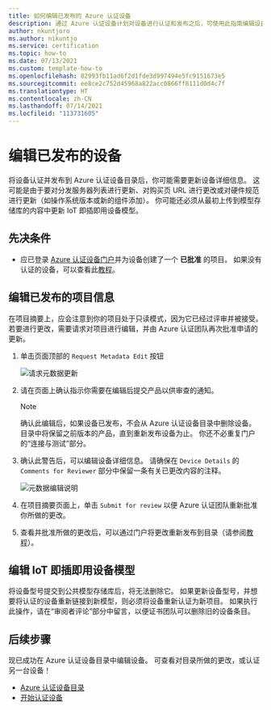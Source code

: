 ```yaml
---
title: 如何编辑已发布的 Azure 认证设备
description: 通过 Azure 认证设备计划对设备进行认证和发布之后，可使用此指南编辑设备信息。
author: nkuntjoro
ms.author: nikuntjo
ms.service: certification
ms.topic: how-to
ms.date: 07/13/2021
ms.custom: template-how-to
ms.openlocfilehash: 82993fb11ad6f2d1fde3d997494e5fc9151673e5
ms.sourcegitcommit: ee8ce2c752d45968a822acc0866ff8111d0d4c7f
ms.translationtype: HT
ms.contentlocale: zh-CN
ms.lasthandoff: 07/14/2021
ms.locfileid: "113731605"
---
```

# <a name="edit-your-published-device"></a>编辑已发布的设备

将设备认证并发布到 Azure 认证设备目录后，你可能需要更新设备详细信息。 这可能是由于要对分发服务器列表进行更新、对购买页 URL 进行更改或对硬件规范进行更新（如操作系统版本或新的组件添加）。 你可能还必须从最初上传到模型存储库的内容中更新 IoT 即插即用设备模型。


## <a name="prerequisites"></a>先决条件

- 应已登录 [Azure 认证设备门户](https://certify.azure.com)并为设备创建了一个 **已批准** 的项目。 如果没有认证的设备，可以查看此[教程](tutorial-01-creating-your-project.md)。


## <a name="editing-your-published-project-information"></a>编辑已发布的项目信息

在项目摘要上，应会注意到你的项目处于只读模式，因为它已经过评审并被接受。 若要进行更改，需要请求对项目进行编辑，并由 Azure 认证团队再次批准申请的更新。

1. 单击页面顶部的 `Request Metadata Edit` 按钮  

    ![请求元数据更新](./media/images/request-metadata-edit.png)

1. 请在页面上确认指示你需要在编辑后提交产品以供审查的通知。
    > [!NOTE]
    > 确认此编辑后，如果设备已发布，不会从 Azure 认证设备目录中删除设备。 目录中将保留之前版本的产品，直到重新发布设备为止。
    > 你还不必重复门户的“连接与测试”部分。

1. 确认此警告后，可以编辑设备详细信息。 请确保在 `Device Details` 的 `Comments for Reviewer` 部分中保留一条有关已更改内容的注释。

    ![元数据编辑说明](./media/images/edit-notes.png)

1. 在项目摘要页面上，单击 `Submit for review` 以便 Azure 认证团队重新批准你所做的更改。
1. 查看并批准所做的更改后，可以通过门户将更改重新发布到目录（请参阅[教程](./tutorial-04-publishing-your-device.md)）。

## <a name="editing-your-iot-plug-and-play-device-model"></a>编辑 IoT 即插即用设备模型

将设备型号提交到公共模型存储库后，将无法删除它。 如果更新设备型号，并想要将认证的设备重新链接到新模型，则必须将设备重新认证为新项目。 如果执行此操作，请在“审阅者评论”部分中留言，以便证书团队可以删除旧的设备条目。

## <a name="next-steps"></a>后续步骤

现已成功在 Azure 认证设备目录中编辑设备。 可查看对目录所做的更改，或认证另一台设备！
- [Azure 认证设备目录](https://devicecatalog.azure.com/)
- [开始认证设备](./tutorial-01-creating-your-project.md)
